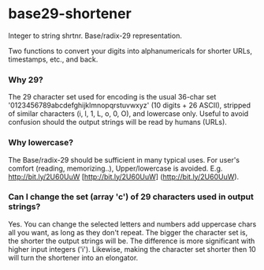 # base29-shortener
Integer to string shrtnr. Base/radix-29 representation.

Two functions to convert your digits into alphanumericals for shorter URLs, timestamps, etc., and back. 


### Why 29?
The 29 character set used for encoding is the usual 36-char set '0123456789abcdefghijklmnopqrstuvwxyz' (10 digits + 26 ASCII), stripped of similar characters (i, l, 1, L, o, 0, O), and lowercase only. Useful to avoid confusion should the output strings will be read by humans (URLs).

### Why lowercase?
The Base/radix-29 should be sufficient in many typical uses. For user's comfort (reading, memorizing..), Upper/lowercase is avoided. E.g. http://bit.ly/2U60UuW [http://bit.ly/2U60UuW] (http://bit.ly/2U60UuW).

### Can I change the set (array 'c') of 29 characters used in output strings?
Yes. You can change the selected letters and numbers add uppercase chars all you want, as long as they don't repeat. The bigger the character set is, the shorter the output strings will be. The difference is more significant with higher input integers ('i'). Likewise, making the character set shorter then 10 will turn the shortener into an elongator.
